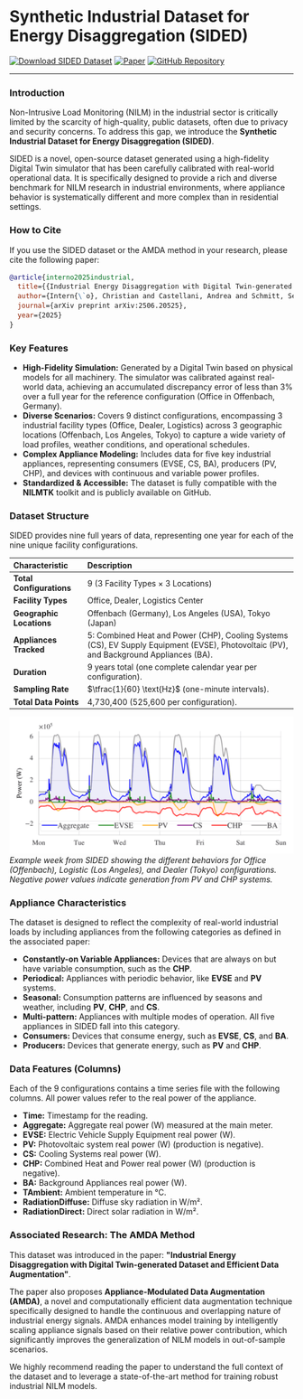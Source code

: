 # Synthetic Industrial Dataset for Energy Disaggregation (SIDED)

[![Download SIDED Dataset](https://img.shields.io/badge/Download-Dataset-blue.svg)](https://figshare.com/s/f824da90af2d8318de6a)
[![Paper](https://img.shields.io/badge/arXiv-2506.20525-b31b1b.svg)](https://arxiv.org/abs/2506.20525)
[![GitHub Repository](https://img.shields.io/badge/GitHub-Repo-green.svg)](https://github.com/ChristianInterno/SIDED)

---

### Introduction
Non-Intrusive Load Monitoring (NILM) in the industrial sector is critically limited by the scarcity of high-quality, public datasets, often due to privacy and security concerns. To address this gap, we introduce the **Synthetic Industrial Dataset for Energy Disaggregation (SIDED)**.

SIDED is a novel, open-source dataset generated using a high-fidelity Digital Twin simulator that has been carefully calibrated with real-world operational data. It is specifically designed to provide a rich and diverse benchmark for NILM research in industrial environments, where appliance behavior is systematically different and more complex than in residential settings.

### How to Cite
If you use the SIDED dataset or the AMDA method in your research, please cite the following paper:

```bibtex
@article{interno2025industrial,
  title={{Industrial Energy Disaggregation with Digital Twin-generated Dataset and Efficient Data Augmentation}},
  author={Intern{\`o}, Christian and Castellani, Andrea and Schmitt, Sebastian and Stella, Fabio and Hammer, Barbara},
  journal={arXiv preprint arXiv:2506.20525},
  year={2025}
}
```

### Key Features
* **High-Fidelity Simulation:** Generated by a Digital Twin based on physical models for all machinery. The simulator was calibrated against real-world data, achieving an accumulated discrepancy error of less than 3% over a full year for the reference configuration (Office in Offenbach, Germany).
* **Diverse Scenarios:** Covers 9 distinct configurations, encompassing 3 industrial facility types (Office, Dealer, Logistics) across 3 geographic locations (Offenbach, Los Angeles, Tokyo) to capture a wide variety of load profiles, weather conditions, and operational schedules.
* **Complex Appliance Modeling:** Includes data for five key industrial appliances, representing consumers (EVSE, CS, BA), producers (PV, CHP), and devices with continuous and variable power profiles.
* **Standardized & Accessible:** The dataset is fully compatible with the **NILMTK** toolkit and is publicly available on GitHub.

### Dataset Structure

SIDED provides nine full years of data, representing one year for each of the nine unique facility configurations.

| Characteristic         | Description                                                                                                                           |
| :--------------------- | :------------------------------------------------------------------------------------------------------------------------------------ |
| **Total Configurations** | 9 (3 Facility Types × 3 Locations)                                                                                         |
| **Facility Types** | Office, Dealer, Logistics Center                                                                                           |
| **Geographic Locations**| Offenbach (Germany), Los Angeles (USA), Tokyo (Japan)                                                                          |
| **Appliances Tracked** | 5: Combined Heat and Power (CHP), Cooling Systems (CS), EV Supply Equipment (EVSE), Photovoltaic (PV), and Background Appliances (BA). |
| **Duration** | 9 years total (one complete calendar year per configuration).                                                                    |
| **Sampling Rate** | $\tfrac{1}{60} \text{Hz}$ (one-minute intervals).                                                                                 |
| **Total Data Points** | 4,730,400 (525,600 per configuration).                                                                                     |

![Example data from the SIDED dataset, showing various configurations and locations.](Img/1440-1.png)
*Example week from SIDED showing the different behaviors for Office (Offenbach), Logistic (Los Angeles), and Dealer (Tokyo) configurations. Negative power values indicate generation from PV and CHP systems.*

### Appliance Characteristics
The dataset is designed to reflect the complexity of real-world industrial loads by including appliances from the following categories as defined in the associated paper:

* **Constantly-on Variable Appliances:** Devices that are always on but have variable consumption, such as the **CHP**.
* **Periodical:** Appliances with periodic behavior, like **EVSE** and **PV** systems.
* **Seasonal:** Consumption patterns are influenced by seasons and weather, including **PV**, **CHP**, and **CS**.
* **Multi-pattern:** Appliances with multiple modes of operation. All five appliances in SIDED fall into this category.
* **Consumers:** Devices that consume energy, such as **EVSE**, **CS**, and **BA**.
* **Producers:** Devices that generate energy, such as **PV** and **CHP**.

### Data Features (Columns)
Each of the 9 configurations contains a time series file with the following columns. All power values refer to the real power of the appliance.

* **Time:** Timestamp for the reading.
* **Aggregate:** Aggregate real power (W) measured at the main meter.
* **EVSE:** Electric Vehicle Supply Equipment real power (W).
* **PV:** Photovoltaic system real power (W) (production is negative).
* **CS:** Cooling Systems real power (W).
* **CHP:** Combined Heat and Power real power (W) (production is negative).
* **BA:** Background Appliances real power (W).
* **TAmbient:** Ambient temperature in °C.
* **RadiationDiffuse:** Diffuse sky radiation in W/m².
* **RadiationDirect:** Direct solar radiation in W/m².

### Associated Research: The AMDA Method
This dataset was introduced in the paper: **"Industrial Energy Disaggregation with Digital Twin-generated Dataset and Efficient Data Augmentation"**.

The paper also proposes **Appliance-Modulated Data Augmentation (AMDA)**, a novel and computationally efficient data augmentation technique specifically designed to handle the continuous and overlapping nature of industrial energy signals. AMDA enhances model training by intelligently scaling appliance signals based on their relative power contribution, which significantly improves the generalization of NILM models in out-of-sample scenarios.

We highly recommend reading the paper to understand the full context of the dataset and to leverage a state-of-the-art method for training robust industrial NILM models.

